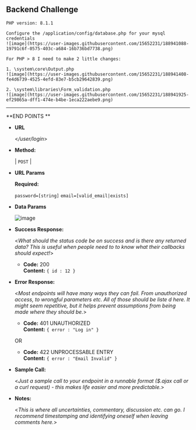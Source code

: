 **Backend Challenge**
----
 	PHP version: 8.1.1
	
	Configure the /application/config/database.php for your mysql credentials
	![image](https://user-images.githubusercontent.com/15652231/188941088-19791c6f-0575-403c-a684-16b736bd7738.png)
	
	For PHP > 8 I need to make 2 little changes:
	
	1. \system\core\Output.php
	![image](https://user-images.githubusercontent.com/15652231/188941408-fe4d6739-4525-4efd-83e7-b5cb29642839.png)
	
	2. \system\libraries\Form_validation.php	
	![image](https://user-images.githubusercontent.com/15652231/188941925-ef29865a-dff1-474e-b4be-1eca222aebe9.png)
	
----

**END POINTS **

* **URL**

  <_/user/login_>

* **Method:**  

  | `POST` |
  
*  **URL Params**    

   **Required:**
 
   `password=[string]`
	 `email=[valid_email|exists]`   

* **Data Params**
	
	![image](https://user-images.githubusercontent.com/15652231/188943211-47c47c20-2213-4a2f-abf2-39e9e41457e8.png)	

* **Success Response:**
  
  <_What should the status code be on success and is there any returned data? This is useful when people need to to know what their callbacks should expect!_>

  * **Code:** 200 <br />
    **Content:** `{ id : 12 }`
 
* **Error Response:**

  <_Most endpoints will have many ways they can fail. From unauthorized access, to wrongful parameters etc. All of those should be liste d here. It might seem repetitive, but it helps prevent assumptions from being made where they should be._>

  * **Code:** 401 UNAUTHORIZED <br />
    **Content:** `{ error : "Log in" }`

  OR

  * **Code:** 422 UNPROCESSABLE ENTRY <br />
    **Content:** `{ error : "Email Invalid" }`

* **Sample Call:**

  <_Just a sample call to your endpoint in a runnable format ($.ajax call or a curl request) - this makes life easier and more predictable._> 

* **Notes:**

  <_This is where all uncertainties, commentary, discussion etc. can go. I recommend timestamping and identifying oneself when leaving comments here._> 
